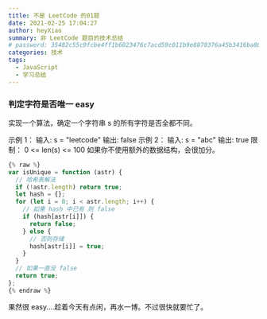 ```yaml
---
title: 不是 LeetCode 的01题
date: 2021-02-25 17:04:27
author: heyXiao
summary: 非 LeetCode 题目的技术总结
# password: 35482c55c9fcbe4ff1b6023476c7acd59c011b9e8870376a45b3416ba8092d3d
categories: 技术
tags:
  - JavaScript
  - 学习总结
---
```


### 判定字符是否唯一 easy

实现一个算法，确定一个字符串 s 的所有字符是否全都不同。

示例 1：
输入: s = "leetcode"
输出: false
示例 2：
输入: s = "abc"
输出: true
限制：
0 <= len(s) <= 100
如果你不使用额外的数据结构，会很加分。

```javascript
{% raw %}
var isUnique = function (astr) {
  // 哈希表解法
  if (!astr.length) return true;
  let hash = {};
  for (let i = 0; i < astr.length; i++) {
    // 如果 hash 中已有 则 false
    if (hash[astr[i]]) {
      return false;
    } else {
      // 否则存储
      hash[astr[i]] = true;
    }
  }
  // 如果一直没 false
  return true;
};
{% endraw %}
```

果然很 easy....趁着今天有点闲，再水一博。不过很快就要忙了。
